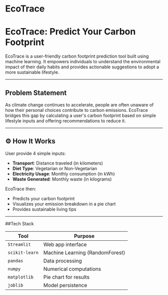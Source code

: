 # EcoTrace


# EcoTrace: Predict Your Carbon Footprint

EcoTrace is a user-friendly carbon footprint prediction tool built using machine learning. It empowers individuals to understand the environmental impact of their daily habits and provides actionable suggestions to adopt a more sustainable lifestyle.

---

## Problem Statement

As climate change continues to accelerate, people are often unaware of how their personal choices contribute to carbon emissions. EcoTrace bridges this gap by calculating a user's carbon footprint based on simple lifestyle inputs and offering recommendations to reduce it.

---

## ⚙️ How It Works

User provide 4 simple inputs:
- **Transport**: Distance traveled (in kilometers)
- **Diet Type**: Vegetarian or Non-Vegetarian
- **Electricity Usage**: Monthly consumption (in kWh)
- **Waste Generated**: Monthly waste (in kilograms)

EcoTrace then:
- Predicts your carbon footprint
- Visualizes your emission breakdown in a pie chart
- Provides sustainable living tips

---

##Tech Stack

| Tool           | Purpose                        |
|----------------|--------------------------------|
| `Streamlit`    | Web app interface              |
| `scikit-learn` | Machine Learning (RandomForest)|
| `pandas`       | Data processing                |
| `numpy`        | Numerical computations         |
| `matplotlib`   | Pie chart for results          |
| `joblib`       | Model persistence              |

